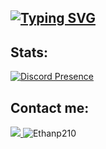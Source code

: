 [![Typing SVG](https://readme-typing-svg.demolab.com?font=Fira+Code&pause=1000&color=0048F7&width=435&lines=Small+time+developer)](https://git.io/typing-svg)
---

## **Stats:**
[![Discord Presence](https://lanyard.cnrad.dev/api/726209196680544257)](https://discord.com/users/726209196680544257)

## Contact me:<br>
<a href="https://discord.com/users/726209196680544257">
    <img src="https://img.shields.io/badge/Discord-100000?logo=discord&style=social">
</a>
<img src="https://komarev.com/ghpvc/?username=Ethanp210&label=Views&color=0e75b6&style=flat" alt="Ethanp210">


<!---
Ethanp210/Ethanp210 is a ✨ special ✨ repository because its `README.md` (this file) appears on your GitHub profile.
You can click the Preview link to take a look at your changes.
--->
